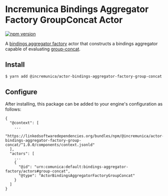 # Incremunica Bindings Aggregator Factory GroupConcat Actor

[![npm version](https://badge.fury.io/js/%40incremunica%2Factor-bindings-aggregator-factory-group-concat.svg)](https://www.npmjs.com/package/@incremunica/actor-bindings-aggregator-factory-group-concat)

A [bindings aggregator factory](https://github.com/comunica/comunica/tree/master/packages/bus-bindings-aggregator-factory) actor
that constructs a bindings aggregator capable of evaluating [group-concat](https://www.w3.org/TR/sparql11-query/#defn_aggGroupConcat).

## Install

```bash
$ yarn add @incremunica/actor-bindings-aggregator-factory-group-concat
```

## Configure

After installing, this package can be added to your engine's configuration as follows:
```text
{
  "@context": [
    ...
    "https://linkedsoftwaredependencies.org/bundles/npm/@incremunica/actor-bindings-aggregator-factory-group-concat/^1.0.0/components/context.jsonld"
  ],
  "actors": [
    ...
    {
      "@id": "urn:comunica:default:bindings-aggregator-factory/actors#group-concat",
      "@type": "ActorBindingsAggregatorFactoryGroupConcat"
    }
  ]
}
```
